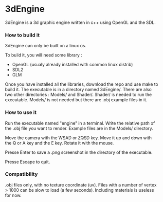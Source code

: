 # 3dEngine

3dEngine is a 3d graphic engine written in c++ using OpenGL and the SDL.

### How to build it  

3dEngine can only be built on a linux os.

To build it, you will need some library :

- OpenGL (usualy already installed with common linux distrib)
- SDL2
- GLM

Once you have installed all the libraries, download the repo and use make to build it.
The executable is in a directory named 3dEngine/. There are also two other directories : Models/ and Shader/. Shader/ is needed to run the executable. Models/ is not needed but there are .obj example files in it.

### How to use it

Run the executable named "engine" in a terminal. Write the relative path of the .obj file you want to render. Example files are in the Models/ directory.

Move the camera with the WSAD or ZQSD key. Move it up and down with the Q or A key and the E key.
Rotate it with the mouse.

Presse Enter to save a .png screenshot in the directory of the executable.

Presse Escape to quit.

### Compatibility

.obj files only, with no texture coordinate (uv). Files with a number of vertex > 1000 can be slow to load (a few seconds).
Including materials is useless for now.